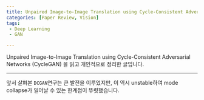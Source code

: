 ```yaml
---
title: Unpaired Image-to-Image Translation using Cycle-Consistent Adversarial Networks 
categories: [Paper Review, Vision]
tags: 
 - Deep Learning
 - GAN

---
```


Unpaired Image-to-Image Translation using Cycle-Consistent Adversarial Networks (CycleGAN) 을 읽고 개인적으로 정리한 글입니다.

---

앞서 살펴본 `DCGAN`연구는 큰 발전을 이루었지만, 이 역시 unstable하여 mode collapse가 일어날 수 있는 한계점이 뚜렷했습니다.


